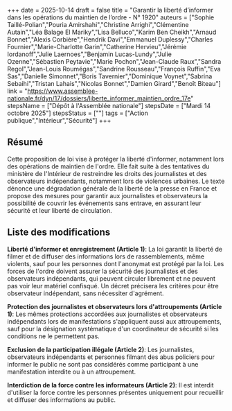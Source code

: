 +++
date = 2025-10-14
draft = false
title = "Garantir la liberté d’informer dans les opérations du maintien de l’ordre - N° 1920"
auteurs = ["Sophie Taillé-Polian","Pouria Amirshahi","Christine Arrighi","Clémentine Autain","Léa Balage El Mariky","Lisa Belluco","Karim Ben Cheikh","Arnaud Bonnet","Alexis Corbière","Hendrik Davi","Emmanuel Duplessy","Charles Fournier","Marie-Charlotte Garin","Catherine Hervieu","Jérémie Iordanoff","Julie Laernoes","Benjamin Lucas-Lundy","Julie Ozenne","Sébastien Peytavie","Marie Pochon","Jean-Claude Raux","Sandra Regol","Jean-Louis Roumégas","Sandrine Rousseau","François Ruffin","Eva Sas","Danielle Simonnet","Boris Tavernier","Dominique Voynet","Sabrina Sebaihi","Tristan Lahais","Nicolas Bonnet","Damien Girard","Benoît Biteau"]
link = "https://www.assemblee-nationale.fr/dyn/17/dossiers/liberte_informer_maintien_ordre_17e"
stepsName = ["Dépôt à l'Assemblée nationale"]
stepsDate = ["Mardi 14 octobre 2025"]
stepsStatus = [""]
tags = ["Action publique","Intérieur","Sécurité"]
+++

## Résumé

Cette proposition de loi vise à protéger la liberté d'informer, notamment lors des opérations de maintien de l'ordre. Elle fait suite à des tentatives du ministère de l'Intérieur de restreindre les droits des journalistes et des observateurs indépendants, notamment lors de violences urbaines. Le texte dénonce une dégradation générale de la liberté de la presse en France et propose des mesures pour garantir aux journalistes et observateurs la possibilité de couvrir les événements sans entrave, en assurant leur sécurité et leur liberté de circulation.

## Liste des modifications

**Liberté d'informer et enregistrement (Article 1)**: La loi garantit la liberté de filmer et de diffuser des informations lors de rassemblements, même violents, sauf pour les personnes dont l'anonymat est protégé par la loi. Les forces de l'ordre doivent assurer la sécurité des journalistes et des observateurs indépendants, qui peuvent circuler librement et ne peuvent pas voir leur matériel confisqué. Un décret précisera les critères pour être observateur indépendant, sans nécessiter d'agrément.

**Protection des journalistes et observateurs lors d'attroupements (Article 1)**: Les mêmes protections accordées aux journalistes et observateurs indépendants lors de manifestations s'appliquent aussi aux attroupements, sauf pour la désignation systématique d'un coordinateur de sécurité si les conditions ne le permettent pas.

**Exclusion de la participation illégale (Article 2)**: Les journalistes, observateurs indépendants et personnes filmant des abus policiers pour informer le public ne sont pas considérés comme participant à une manifestation interdite ou à un attroupement.

**Interdiction de la force contre les informateurs (Article 2)**: Il est interdit d'utiliser la force contre les personnes présentes uniquement pour recueillir et diffuser des informations au public.
